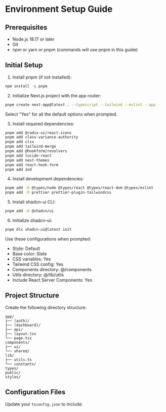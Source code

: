 # Environment Setup Guide

## Prerequisites
- Node.js 18.17 or later
- Git
- npm or yarn or pnpm (commands will use pnpm in this guide)

## Initial Setup

1. Install pnpm (if not installed):
```bash
npm install -g pnpm
```

2. Initialize Next.js project with the app router:
```bash
pnpm create next-app@latest . --typescript --tailwind --eslint --app --no-src-dir --import-alias "@/*"
```
Select "Yes" for all the default options when prompted.

3. Install required dependencies:
```bash
pnpm add @radix-ui/react-icons
pnpm add class-variance-authority
pnpm add clsx
pnpm add tailwind-merge
pnpm add @hookform/resolvers
pnpm add lucide-react
pnpm add next-themes
pnpm add react-hook-form
pnpm add zod
```

4. Install development dependencies:
```bash
pnpm add -D @types/node @types/react @types/react-dom @types/eslint
pnpm add -D prettier prettier-plugin-tailwindcss
```

5. Install shadcn-ui CLI:
```bash
pnpm add -D @shadcn/ui
```

6. Initialize shadcn-ui:
```bash
pnpm dlx shadcn-ui@latest init
```
Use these configurations when prompted:
- Style: Default
- Base color: Slate
- CSS variables: Yes
- Tailwind CSS config: Yes
- Components directory: @/components
- Utils directory: @/lib/utils
- Include React Server Components: Yes

## Project Structure
Create the following directory structure:
```
app/
├── (auth)/
├── (dashboard)/
├── api/
├── layout.tsx
└── page.tsx
components/
├── ui/
└── shared/
lib/
├── utils.ts
└── constants/
types/
public/
styles/
```

## Configuration Files

Update your `tsconfig.json` to include: 